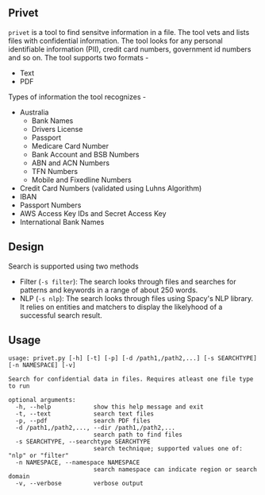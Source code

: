 ## Privet

`privet` is a tool to find sensitve information in a file. The tool vets and lists files with confidential information. The tool looks for any personal identifiable information (PII), credit card numbers, government id numbers and so on. The tool supports two formats -

- Text
- PDF

Types of information the tool recognizes -

- Australia
  - Bank Names
  - Drivers License
  - Passport
  - Medicare Card Number
  - Bank Account and BSB Numbers
  - ABN and ACN Numbers
  - TFN Numbers
  - Mobile and Fixedline Numbers
- Credit Card Numbers (validated using Luhns Algorithm)
- IBAN
- Passport Numbers
- AWS Access Key IDs and Secret Access Key
- International Bank Names

## Design

Search is supported using two methods 

- Filter (`-s filter`): The search looks through files and searches for patterns and keywords in a range of about 250 words.
- NLP (`-s nlp`): The search looks through files using Spacy's NLP library. It relies on entities and matchers to display the likelyhood of a successful search result.


## Usage

```
usage: privet.py [-h] [-t] [-p] [-d /path1,/path2,...] [-s SEARCHTYPE] [-n NAMESPACE] [-v]

Search for confidential data in files. Requires atleast one file type to run

optional arguments:
  -h, --help            show this help message and exit
  -t, --text            search text files
  -p, --pdf             search PDF files
  -d /path1,/path2,..., --dir /path1,/path2,...
                        search path to find files
  -s SEARCHTYPE, --searchtype SEARCHTYPE
                        search technique; supported values one of: "nlp" or "filter"
  -n NAMESPACE, --namespace NAMESPACE
                        search namespace can indicate region or search domain
  -v, --verbose         verbose output
```
